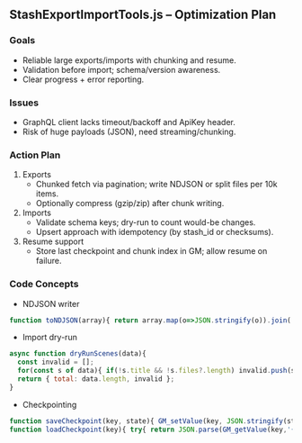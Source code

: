 ## StashExportImportTools.js – Optimization Plan

### Goals
- Reliable large exports/imports with chunking and resume.
- Validation before import; schema/version awareness.
- Clear progress + error reporting.

### Issues
- GraphQL client lacks timeout/backoff and ApiKey header.
- Risk of huge payloads (JSON), need streaming/chunking.

### Action Plan
1) Exports
   - Chunked fetch via pagination; write NDJSON or split files per 10k items.
   - Optionally compress (gzip/zip) after chunk writing.
2) Imports
   - Validate schema keys; dry-run to count would-be changes.
   - Upsert approach with idempotency (by stash_id or checksums).
3) Resume support
   - Store last checkpoint and chunk index in GM; allow resume on failure.

### Code Concepts
- NDJSON writer
```js
function toNDJSON(array){ return array.map(o=>JSON.stringify(o)).join('\n'); }
```
- Import dry-run
```js
async function dryRunScenes(data){
  const invalid = [];
  for(const s of data){ if(!s.title && !s.files?.length) invalid.push(s.id||s.title||'[unknown]'); }
  return { total: data.length, invalid };
}
```
- Checkpointing
```js
function saveCheckpoint(key, state){ GM_setValue(key, JSON.stringify(state)); }
function loadCheckpoint(key){ try{ return JSON.parse(GM_getValue(key,'{}')); }catch(_){ return {}; } }
```





